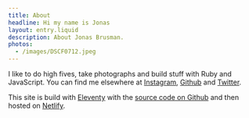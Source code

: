 ```yaml
---
title: About
headline: Hi my name is Jonas
layout: entry.liquid
description: About Jonas Brusman.
photos:
  - /images/DSCF0712.jpeg
---
```


I like to do high fives, take photographs and build stuff with Ruby and JavaScript. You can find me elsewhere at [Instagram](https://www.instagram.com/himynameisjonas/), [Github](https://github.com/himynameisjonas) and [Twitter](https://twitter.com/himynameisjonas).


This site is build with [Eleventy](https://www.11ty.dev) with the [source code on Github](https://github.com/himynameisjonas/jonas.brusman.se) and then hosted on [Netlify](https://www.netlify.com).
